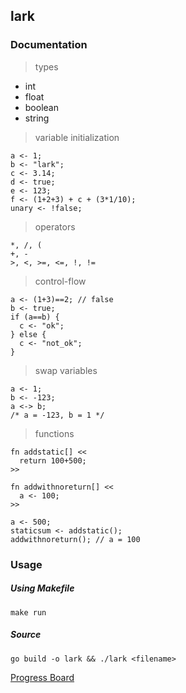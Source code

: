 ## lark
> 

### Documentation
> types

- int
- float
- boolean
- string

> variable initialization

```
a <- 1;
b <- "lark";
c <- 3.14;
d <- true;
e <- 123;
f <- (1+2+3) + c + (3*1/10);
unary <- !false;
```

> operators

```
*, /, (
+, -
>, <, >=, <=, !, !=
```

> control-flow

```
a <- (1+3)==2; // false
b <- true;
if (a==b) {
  c <- "ok";
} else {
  c <- "not_ok";
}
```

> swap variables

```
a <- 1;
b <- -123;
a <-> b;
/* a = -123, b = 1 */
```

> functions

```
fn addstatic[] <<
  return 100+500;
>>

fn addwithnoreturn[] <<
  a <- 100;
>>

a <- 500;
staticsum <- addstatic();
addwithnoreturn(); // a = 100
```

### Usage
##### Using Makefile
`make run`

##### Source
`go build -o lark && ./lark <filename>`

[Progress Board](https://trello.com/b/1qAWAjZS/lark)
